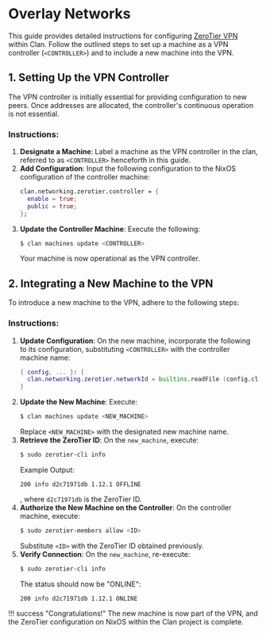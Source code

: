 # Overlay Networks

This guide provides detailed instructions for configuring
[ZeroTier VPN](https://zerotier.com) within Clan. Follow the
outlined steps to set up a machine as a VPN controller (`<CONTROLLER>`) and to
include a new machine into the VPN.

## 1. Setting Up the VPN Controller

The VPN controller is initially essential for providing configuration to new
peers. Once addresses are allocated, the controller's continuous operation is not essential.

### Instructions:

1. **Designate a Machine**: Label a machine as the VPN controller in the clan,
   referred to as `<CONTROLLER>` henceforth in this guide.
1. **Add Configuration**: Input the following configuration to the NixOS
   configuration of the controller machine:
   ```nix
   clan.networking.zerotier.controller = {
     enable = true;
     public = true;
   };
   ```
1. **Update the Controller Machine**: Execute the following:
   ```bash
   $ clan machines update <CONTROLLER>
   ```
   Your machine is now operational as the VPN controller.

## 2. Integrating a New Machine to the VPN

To introduce a new machine to the VPN, adhere to the following steps:

### Instructions:

1. **Update Configuration**: On the new machine, incorporate the following to its
   configuration, substituting `<CONTROLLER>` with the controller machine name:
   ```nix
   { config, ... }: {
     clan.networking.zerotier.networkId = builtins.readFile (config.clanCore.clanDir + "/machines/<CONTROLLER>/facts/zerotier-network-id");
   }
   ```
1. **Update the New Machine**: Execute:
   ```bash
   $ clan machines update <NEW_MACHINE>
   ```
   Replace `<NEW_MACHINE>` with the designated new machine name.
1. **Retrieve the ZeroTier ID**: On the `new_machine`, execute:
   ```bash
   $ sudo zerotier-cli info
   ```
   Example Output: 
   ```{.console, .no-copy}
   200 info d2c71971db 1.12.1 OFFLINE
   ```
   , where `d2c71971db` is the ZeroTier ID.
1. **Authorize the New Machine on the Controller**: On the controller machine,
   execute:
   ```bash
   $ sudo zerotier-members allow <ID>
   ```
   Substitute `<ID>` with the ZeroTier ID obtained previously.
1. **Verify Connection**: On the `new_machine`, re-execute:
   ```bash
   $ sudo zerotier-cli info
   ```
   The status should now be "ONLINE":
   ```{.console, .no-copy}
   200 info d2c71971db 1.12.1 ONLINE
   ```

!!! success "Congratulations!"
    The new machine is now part of the VPN, and the ZeroTier
    configuration on NixOS within the Clan project is complete.

